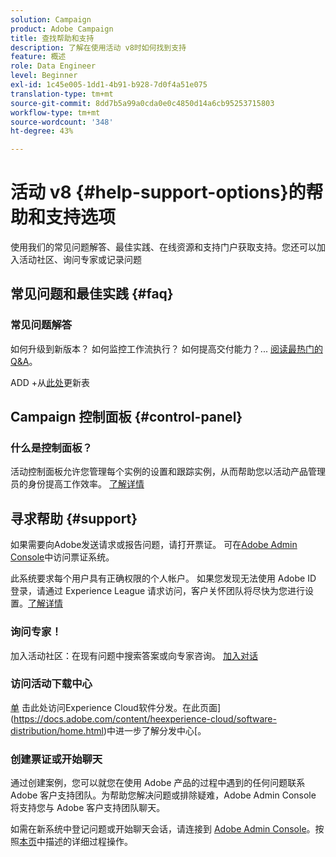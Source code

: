 ```yaml
---
solution: Campaign
product: Adobe Campaign
title: 查找帮助和支持
description: 了解在使用活动 v8时如何找到支持
feature: 概述
role: Data Engineer
level: Beginner
exl-id: 1c45e005-1dd1-4b91-b928-7d0f4a51e075
translation-type: tm+mt
source-git-commit: 8dd7b5a99a0cda0e0c4850d14a6cb95253715803
workflow-type: tm+mt
source-wordcount: '348'
ht-degree: 43%

---
```


# 活动 v8 {#help-support-options}的帮助和支持选项

使用我们的常见问题解答、最佳实践、在线资源和支持门户获取支持。您还可以加入活动社区、询问专家或记录问题

## 常见问题和最佳实践 {#faq}

### 常见问题解答

如何升级到新版本？ 如何监控工作流执行？ 如何提高交付能力？... [阅读最热门的Q&amp;A](campaign-faq.md)。

ADD +从[此处](https://experienceleague.adobe.com/docs/campaign-classic/using/getting-started/support.html?lang=en#faq)更新表

## Campaign 控制面板 {#control-panel}

### 什么是控制面板？

活动控制面板允许您管理每个实例的设置和跟踪实例，从而帮助您以活动产品管理员的身份提高工作效率。
[了解详情](../config/self-service.md)

## 寻求帮助 {#support}

如果需要向Adobe发送请求或报告问题，请打开票证。 可在[Adobe Admin Console](https://adminConsole.adobe.com/overview)中访问票证系统。

此系统要求每个用户具有正确权限的个人帐户。 如果您发现无法使用 Adobe ID 登录，请通过 Experience League 请求访问，客户关怀团队将尽快为您进行设置。[了解详情](https://helpx.adobe.com/cn/enterprise/using/support-for-experience-cloud.html)

### 询问专家！

加入活动社区：在现有问题中搜索答案或向专家咨询。 [加入对话](https://experienceleaguecommunities.adobe.cadobe-campaign-classic/ct-p/adobe-campaign-classic-community)

### 访问活动下载中心

[单](https://experience.adobe.com/#/downloads/content/software-distributicampaign.html) 击此处访问Experience Cloud软件分发。在此页面](https://docs.adobe.com/content/heexperience-cloud/software-distribution/home.html)中进一步了解分发中心[。

### 创建票证或开始聊天

通过创建案例，您可以就您在使用 Adobe 产品的过程中遇到的任何问题联系 Adobe 客户支持团队。为帮助您解决问题或排除疑难，Adobe Admin Console 将支持您与 Adobe 客户支持团队聊天。

如需在新系统中登记问题或开始聊天会话，请连接到 [Adobe Admin Console](https://adminConsole.adobe.com/overview)。按照[本页](https://helpx.adobe.com/enterprise/using/support-for-experience-cloud.html)中描述的详细过程操作。
